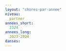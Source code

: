 ```yaml
---
layout: "chores-par-annee"
niveau:
  partner
annees_short:
  2324
annees_long:
  2023-2024
danses:
---
```

